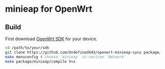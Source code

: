 # minieap for OpenWrt

## Build

First download [OpenWrt SDK](https://downloads.openwrt.org/) for your device.

```sh
cd /path/to/your/sdk
git clone https://github.com/Undefined443/openwrt-minieap-sysu package/minieap
make menuconfig # choose `minieap` in section `Network`
make package/minieap/compile V=s
```
